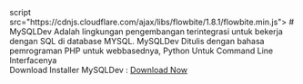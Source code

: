 <link href="https://cdnjs.cloudflare.com/ajax/libs/flowbite/1.8.1/flowbite.min.css"  rel="stylesheet" />
script src="https://cdnjs.cloudflare.com/ajax/libs/flowbite/1.8.1/flowbite.min.js"></script>
# MySQLDev
 Adalah lingkungan pengembangan terintegrasi untuk bekerja dengan SQL di database MYSQL. MySQLDev Ditulis dengan bahasa pemrograman PHP untuk webbasednya, Python Untuk Command Line Interfacenya
 <br>
 Download Installer MySQLDev :
 <a href="https://fierza-dev.github.io/installer.py" class="focus:outline-none text-white bg-purple-700 hover:bg-purple-800 focus:ring-4 focus:ring-purple-300 font-medium rounded-lg text-sm px-5 py-2.5 mb-2 dark:bg-purple-600 dark:hover:bg-purple-700 dark:focus:ring-purple-900">Download Now</a>
